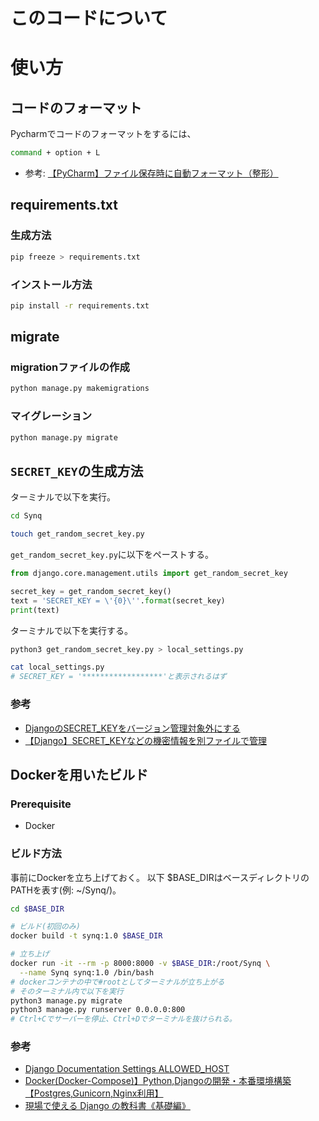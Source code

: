 # このコードについて

# 使い方

## コードのフォーマット
Pycharmでコードのフォーマットをするには、
```bash
command + option + L
```
- 参考: 
[【PyCharm】ファイル保存時に自動フォーマット（整形）](https://sleepless-se.net/2021/12/04/pycharm-auto-format/)

## requirements.txt
### 生成方法
```bash
pip freeze > requirements.txt
```

### インストール方法
```bash
pip install -r requirements.txt
```


## migrate
### migrationファイルの作成
```bash
python manage.py makemigrations
```

### マイグレーション
```bash
python manage.py migrate
```


## `SECRET_KEY`の生成方法

ターミナルで以下を実行。
```bash
cd Synq

touch get_random_secret_key.py 
```

`get_random_secret_key.py`に以下をペーストする。

```python
from django.core.management.utils import get_random_secret_key

secret_key = get_random_secret_key()
text = 'SECRET_KEY = \'{0}\''.format(secret_key)
print(text)
```

ターミナルで以下を実行する。

```bash
python3 get_random_secret_key.py > local_settings.py

cat local_settings.py
# SECRET_KEY = '******************'と表示されるはず
```

### 参考
- [DjangoのSECRET_KEYをバージョン管理対象外にする](https://qiita.com/haessal/items/abaef7ee4fdbd3b218f5)
- [【Django】SECRET_KEYなどの機密情報を別ファイルで管理](https://chigusa-web.com/blog/django-secret/)



## Dockerを用いたビルド
### Prerequisite
- Docker

### ビルド方法
事前にDockerを立ち上げておく。
以下 $BASE_DIRはベースディレクトリのPATHを表す(例: ~/Synq/)。
```bash
cd $BASE_DIR

# ビルド(初回のみ)
docker build -t synq:1.0 $BASE_DIR

# 立ち上げ
docker run -it --rm -p 8000:8000 -v $BASE_DIR:/root/Synq \
  --name Synq synq:1.0 /bin/bash
# dockerコンテナの中で#rootとしてターミナルが立ち上がる
# そのターミナル内で以下を実行
python3 manage.py migrate
python3 manage.py runserver 0.0.0.0:800
# Ctrl+Cでサーバーを停止、Ctrl+Dでターミナルを抜けられる。
```

### 参考
- [Django Documentation Settings ALLOWED_HOST](https://docs.djangoproject.com/en/2.2/ref/settings/#allowed-hosts)
- [Docker(Docker-Compose)】Python,Djangoの開発・本番環境構築【Postgres,Gunicorn,Nginx利用】](https://tomato-develop.com/docker-dockercompose-python-django-postgresql-gunicorn-nginx-how-to-build-development-and-production-environment/)
- [現場で使える Django の教科書《基礎編》](https://amzn.asia/d/g1zXfkl)